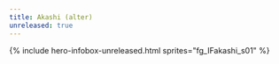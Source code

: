 ```yaml
---
title: Akashi (alter)
unreleased: true
---
```


{% include hero-infobox-unreleased.html sprites="fg_IFakashi_s01" %}
